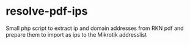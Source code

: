 # resolve-pdf-ips
Small php script to extract ip and domain addresses from RKN pdf and prepare them to import as ips to the Mikrotik addresslist 

